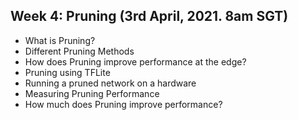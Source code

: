  ## Week 4: Pruning (3rd April, 2021. 8am SGT)
  - What is Pruning?
  - Different Pruning Methods
  - How does Pruning improve performance at the edge?
  - Pruning using TFLite
  - Running a pruned network on a hardware
  - Measuring Pruning Performance
  - How much does Pruning improve performance?


